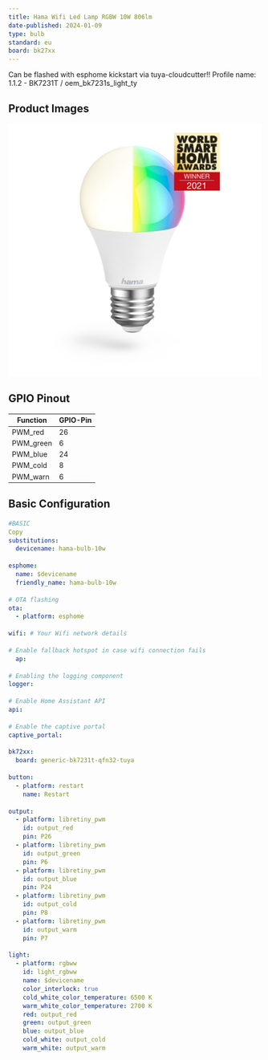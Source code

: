 ```yaml
---
title: Hama Wifi Led Lamp RGBW 10W 806lm
date-published: 2024-01-09
type: bulb
standard: eu
board: bk27xx
---
```


Can be flashed with esphome kickstart via tuya-cloudcutter!!
Profile name: 1.1.2 - BK7231T / oem_bk7231s_light_ty

## Product Images

![image](image.png)

## GPIO Pinout

| Function   | GPIO-Pin |
| ---------- | -------- |
| PWM_red    | 26       |
| PWM_green  | 6        |
| PWM_blue   | 24       |
| PWM_cold   | 8        |
| PWM_warn   | 6        |

## Basic Configuration

```yaml
#BASIC
Copy
substitutions:
  devicename: hama-bulb-10w

esphome:
  name: $devicename
  friendly_name: hama-bulb-10w
  
# OTA flashing
ota:
  - platform: esphome

wifi: # Your Wifi network details
  
# Enable fallback hotspot in case wifi connection fails  
  ap:

# Enabling the logging component
logger:

# Enable Home Assistant API
api:

# Enable the captive portal
captive_portal:

bk72xx:
  board: generic-bk7231t-qfn32-tuya

button:
  - platform: restart
    name: Restart

output:
  - platform: libretiny_pwm
    id: output_red
    pin: P26
  - platform: libretiny_pwm
    id: output_green
    pin: P6
  - platform: libretiny_pwm
    id: output_blue
    pin: P24
  - platform: libretiny_pwm
    id: output_cold
    pin: P8
  - platform: libretiny_pwm
    id: output_warm
    pin: P7

light:
  - platform: rgbww
    id: light_rgbww
    name: $devicename
    color_interlock: true
    cold_white_color_temperature: 6500 K
    warm_white_color_temperature: 2700 K
    red: output_red
    green: output_green
    blue: output_blue
    cold_white: output_cold
    warm_white: output_warm
```
